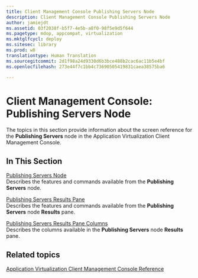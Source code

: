 ```yaml
---
title: Client Management Console Publishing Servers Node
description: Client Management Console Publishing Servers Node
author: jamiejdt
ms.assetid: 03f2038f-b5f7-4e5b-a8f0-98f5e9d5f644
ms.pagetype: mdop, appcompat, virtualization
ms.mktglfcycl: deploy
ms.sitesec: library
ms.prod: w8
translationtype: Human Translation
ms.sourcegitcommit: 2d1f98a24d9330d6b3bce488b2cac6ac11b5e4bf
ms.openlocfilehash: 273e44f7c1bb4c73690505419831caea38575ba6

---
```



# Client Management Console: Publishing Servers Node


The topics in this section provide information about the screen reference for the **Publishing Servers** node in the Application Virtualization Client Management Console.

## In This Section


<a href="" id="publishing-servers-node"></a>[Publishing Servers Node](publishing-servers-node.md)  
Describes the features and commands available from the **Publishing Servers** node.

<a href="" id="publishing-servers-results-pane"></a>[Publishing Servers Results Pane](publishing-servers-results-pane.md)  
Describes the features and commands available from the **Publishing Servers** node **Results** pane.

<a href="" id="publishing-servers-results-pane-columns"></a>[Publishing Servers Results Pane Columns](publishing-servers-results-pane-columns.md)  
Describes the columns available in the **Publishing Servers** node **Results** pane.

## Related topics


[Application Virtualization Client Management Console Reference](application-virtualization-client-management-console-reference.md)

 

 








<!--HONumber=Jun16_HO4-->



